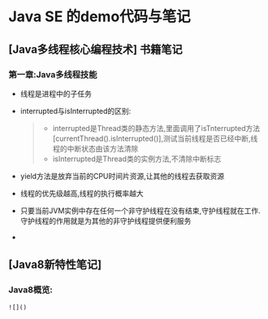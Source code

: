 
# Java SE 的demo代码与笔记

## [Java多线程核心编程技术] 书籍笔记

### 第一章:Java多线程技能
 - 线程是进程中的子任务
 - interrupted与isInterrupted的区别:
   > - interrupted是Thread类的静态方法,里面调用了isTnterrupted方法[currentThread().isInterrupted()],测试当前线程是否已经中断,线程的中断状态由该方法清除
   > - isInterrupted是Thread类的实例方法,不清除中断标志
   
 - yield方法是放弃当前的CPU时间片资源,让其他的线程去获取资源
 - 线程的优先级越高,线程的执行概率越大
 - 只要当前JVM实例中存在任何一个非守护线程在没有结束,守护线程就在工作.守护线程的作用就是为其他的非守护线程提供便利服务
 - 
 
 
 
 ## [Java8新特性笔记]
  ### Java8概览:
    ![]()